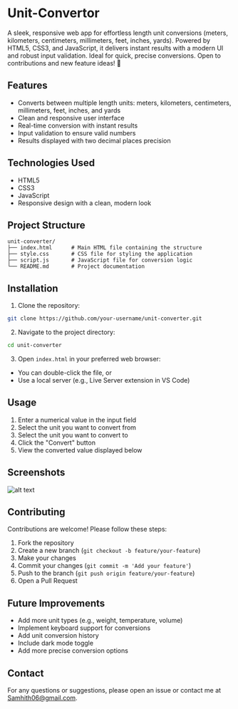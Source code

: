 # Unit-Convertor
A sleek, responsive web app for effortless length unit conversions (meters, kilometers, centimeters, millimeters, feet, inches, yards). Powered by HTML5, CSS3, and JavaScript, it delivers instant results with a modern UI and robust input validation. Ideal for quick, precise conversions. Open to contributions and new feature ideas! 🚀

## Features

- Converts between multiple length units: meters, kilometers, centimeters, millimeters, feet, inches, and yards
- Clean and responsive user interface
- Real-time conversion with instant results
- Input validation to ensure valid numbers
- Results displayed with two decimal places precision

## Technologies Used

- HTML5
- CSS3
- JavaScript
- Responsive design with a clean, modern look

## Project Structure

```
unit-converter/
├── index.html      # Main HTML file containing the structure
├── style.css       # CSS file for styling the application
├── script.js       # JavaScript file for conversion logic
└── README.md       # Project documentation
```

## Installation

1. Clone the repository:
```bash
git clone https://github.com/your-username/unit-converter.git
```

2. Navigate to the project directory:
```bash
cd unit-converter
```

3. Open `index.html` in your preferred web browser:
- You can double-click the file, or
- Use a local server (e.g., Live Server extension in VS Code)

## Usage

1. Enter a numerical value in the input field
2. Select the unit you want to convert from
3. Select the unit you want to convert to
4. Click the "Convert" button
5. View the converted value displayed below

## Screenshots

![alt text](./img/image.png)

## Contributing

Contributions are welcome! Please follow these steps:

1. Fork the repository
2. Create a new branch (`git checkout -b feature/your-feature`)
3. Make your changes
4. Commit your changes (`git commit -m 'Add your feature'`)
5. Push to the branch (`git push origin feature/your-feature`)
6. Open a Pull Request


## Future Improvements

- Add more unit types (e.g., weight, temperature, volume)
- Implement keyboard support for conversions
- Add unit conversion history
- Include dark mode toggle
- Add more precise conversion options

## Contact

For any questions or suggestions, please open an issue or contact me at Samhith06@gmail.com.

